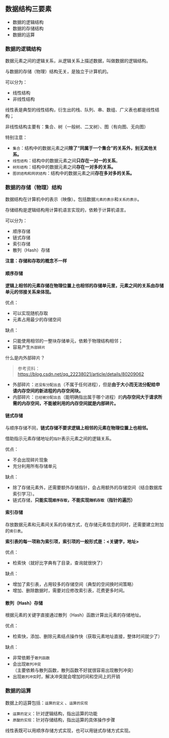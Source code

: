 <!--
 * @Description: 
 * @Version: Beta1.0
 * @Author: 【B站&公众号】Rong姐姐好可爱
 * @Date: 2021-03-07 21:55:06
 * @LastEditors: 【B站&公众号】Rong姐姐好可爱
 * @LastEditTime: 2021-03-07 21:55:14
-->




## 数据结构三要素

- 数据的逻辑结构
- 数据的存储结构
- 数据的运算


### 数据的逻辑结构

数据元素之间的逻辑关系，从逻辑关系上描述数据，叫做数据的逻辑结构。

与数据的存储（物理）结构无关，是独立于计算机的。

可以分为：

- 线性结构
- 非线性结构


线性表是典型的线性结构，衍生出的栈、队列、串、数组、广义表也都是线性结构；

非线性结构主要有：集合、树（一般树、二叉树）、图（有向图、无向图）


特别注意：

- `集合`：结构中的数据元素之间**除了“同属于一个集合”的关系外，别无其他关系。**
- `线性结构`：结构中的数据元素之间**只存在一对一的关系**。
- `树形结构`：结构中的数据元素之间**存在一对多的关系。**
- `图状结构和网状结构`：结构中的数据元素之间**存在多对多的关系。**



### 数据的存储（物理）结构

数据结构在计算机中的表示（映像）。包括数据`元素的表示`和`关系的表示`。

存储结构是逻辑结构用计算机语言实现的，依赖于计算机语言。


可以分为：

- 顺序存储
- 链式存储
- 索引存储
- 散列（Hash）存储

**注意：存储和存取的概念不一样**

#### 顺序存储

**逻辑上相邻的元素存储在物理位置上也相邻的存储单元里，元素之间的关系由存储单元的邻接关系来体现。**

优点：

- 可以实现随机存取
- 元素占用最少的存储空间

缺点：

- 只能使用相邻的一整块存储单元，依赖于物理结构相邻；
- 容易产生`外部碎片`

什么是内外部碎片？

> 参考资料：https://blog.csdn.net/qq_22238021/article/details/80209062

- 外部碎片：`还没有分配出去`（不属于任何进程），但是**由于大小而无法分配给申请内存空间的新进程的内存空闲块。**
- 内部碎片：`已经被分配出去`（能明确指出属于哪个进程）的**内存空间大于请求所需的内存空间，不能被利用的内存空间就是内部碎片。**


#### 链式存储

与顺序存储不同，**链式存储不要求逻辑上相邻的元素在物理位置上也相邻。**

借助指示元素存储地址的`指针`表示元素之间的逻辑关系。


优点：

- 不会出现碎片现象
- 充分利用所有存储单元

缺点：

- 除了存储元素外，还需要额外存储指针，会占用额外的存储空间（结合数据库索引学习）。
- 链式存储，**只能实现`顺序存取`，不能实现`随机存取`（指针的遍历）**


#### 索引存储

存放数据元素和元素间关系的存储方式，在存储元素信息的同时，还需要建立附加的`索引表`。

**索引表的每一项称为索引项，索引项的一般形式是：<关键字，地址>**

优点：

- 检索快（就好比字典有了目录，查询就很快了）


缺点：

- 增加了索引表，占用较多的存储空间（典型的空间换时间策略）
- 增加、删除数据时，需要对应修改索引表，花费更多时间。

#### 散列（Hash）存储

根据元素的关键字直接通过散列（Hash）函数计算出元素的存储地址。


优点：

-  检索快，添加、删除元素结点操作快（获取元素地址直接，整体时间就少了）


缺点：

- 非常依赖于`散列函数`
- 会出现`散列冲突`（主要依赖与散列函数，散列函数不好就很容易出现散列冲突）
- 出现`散列冲突`时，解决冲突就会增加时间和空间上的开销


### 数据的运算

数据上的运算包括：`运算的定义` 、`运算的实现`

- `运算的定义`：针对逻辑结构，指出运算的功能
- `原酸的实现`：针对存储结构，指出运算的具体操作步骤




线性表既可以用顺序存储方式实现，也可以用链式存储方式实现。
